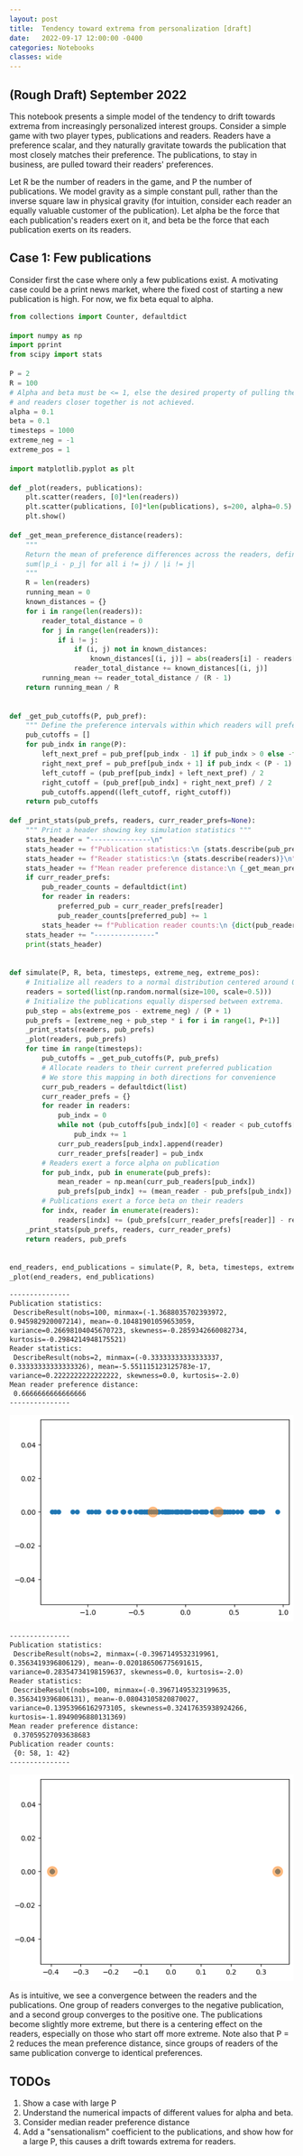 ```yaml
---
layout: post
title:  Tendency toward extrema from personalization [draft]
date:   2022-09-17 12:00:00 -0400
categories: Notebooks
classes: wide
---
```

## (Rough Draft) September 2022

This notebook presents a simple model of the tendency to drift towards extrema from increasingly personalized interest groups. Consider a simple game with two player types, publications and readers. Readers have a preference scalar, and they naturally gravitate towards the publication that most closely matches their preference. The publications, to stay in business, are pulled toward their readers' preferences.

Let R be the number of readers in the game, and P the number of publications. We model gravity as a simple constant pull, rather than the inverse square law in physical gravity (for intuition, consider each reader an equally valuable customer of the publication). Let alpha be the force that each publication's readers exert on it, and beta be the force that each publication exerts on its readers.

## Case 1: Few publications

Consider first the case where only a few publications exist. A motivating case could be a print news market, where the fixed cost of starting a new publication is high. For now, we fix beta equal to alpha.


```python
from collections import Counter, defaultdict

import numpy as np
import pprint
from scipy import stats

P = 2
R = 100
# Alpha and beta must be <= 1, else the desired property of pulling the publication
# and readers closer together is not achieved.
alpha = 0.1
beta = 0.1
timesteps = 1000
extreme_neg = -1
extreme_pos = 1

import matplotlib.pyplot as plt

def _plot(readers, publications):
    plt.scatter(readers, [0]*len(readers))
    plt.scatter(publications, [0]*len(publications), s=200, alpha=0.5)
    plt.show()

def _get_mean_preference_distance(readers):
    """ 
    Return the mean of preference differences across the readers, defined as:
    sum(|p_i - p_j| for all i != j) / |i != j|
    """
    R = len(readers)
    running_mean = 0
    known_distances = {}
    for i in range(len(readers)):
        reader_total_distance = 0
        for j in range(len(readers)):
            if i != j:
                if (i, j) not in known_distances:
                    known_distances[(i, j)] = abs(readers[i] - readers[j])
                reader_total_distance += known_distances[(i, j)]
        running_mean += reader_total_distance / (R - 1)
    return running_mean / R
            
    
def _get_pub_cutoffs(P, pub_pref):
    """ Define the preference intervals within which readers will prefer each publication. """
    pub_cutoffs = []
    for pub_indx in range(P):
        left_next_pref = pub_pref[pub_indx - 1] if pub_indx > 0 else -float("inf")
        right_next_pref = pub_pref[pub_indx + 1] if pub_indx < (P - 1) else float("inf")
        left_cutoff = (pub_pref[pub_indx] + left_next_pref) / 2
        right_cutoff = (pub_pref[pub_indx] + right_next_pref) / 2
        pub_cutoffs.append((left_cutoff, right_cutoff))
    return pub_cutoffs

def _print_stats(pub_prefs, readers, curr_reader_prefs=None):
    """ Print a header showing key simulation statistics """
    stats_header = "---------------\n"
    stats_header += f"Publication statistics:\n {stats.describe(pub_prefs)}\n"
    stats_header += f"Reader statistics:\n {stats.describe(readers)}\n"
    stats_header += f"Mean reader preference distance:\n {_get_mean_preference_distance(readers)}\n"
    if curr_reader_prefs:
        pub_reader_counts = defaultdict(int)
        for reader in readers:
            preferred_pub = curr_reader_prefs[reader]
            pub_reader_counts[preferred_pub] += 1
        stats_header += f"Publication reader counts:\n {dict(pub_reader_counts)}\n"
    stats_header += "---------------"
    print(stats_header)
    
    
def simulate(P, R, beta, timesteps, extreme_neg, extreme_pos):
    # Initialize all readers to a normal distribution centered around 0
    readers = sorted(list(np.random.normal(size=100, scale=0.5)))
    # Initialize the publications equally dispersed between extrema.
    pub_step = abs(extreme_pos - extreme_neg) / (P + 1)
    pub_prefs = [extreme_neg + pub_step * i for i in range(1, P+1)]
    _print_stats(readers, pub_prefs)
    _plot(readers, pub_prefs)
    for time in range(timesteps):
        pub_cutoffs = _get_pub_cutoffs(P, pub_prefs)
        # Allocate readers to their current preferred publication
        # We store this mapping in both directions for convenience
        curr_pub_readers = defaultdict(list)
        curr_reader_prefs = {}
        for reader in readers:
            pub_indx = 0
            while not (pub_cutoffs[pub_indx][0] < reader < pub_cutoffs[pub_indx][1]):
                pub_indx += 1
            curr_pub_readers[pub_indx].append(reader)
            curr_reader_prefs[reader] = pub_indx
        # Readers exert a force alpha on publication
        for pub_indx, pub in enumerate(pub_prefs):
            mean_reader = np.mean(curr_pub_readers[pub_indx])
            pub_prefs[pub_indx] += (mean_reader - pub_prefs[pub_indx]) * alpha
        # Publications exert a force beta on their readers
        for indx, reader in enumerate(readers):
            readers[indx] += (pub_prefs[curr_reader_prefs[reader]] - reader) * beta
    _print_stats(pub_prefs, readers, curr_reader_prefs)
    return readers, pub_prefs
            

end_readers, end_publications = simulate(P, R, beta, timesteps, extreme_neg, extreme_pos)
_plot(end_readers, end_publications)
```

    ---------------
    Publication statistics:
     DescribeResult(nobs=100, minmax=(-1.3688035702393972, 0.945982920007214), mean=-0.10481901059653059, variance=0.26698104045670723, skewness=-0.2859342660082734, kurtosis=-0.2984214948175521)
    Reader statistics:
     DescribeResult(nobs=2, minmax=(-0.33333333333333337, 0.33333333333333326), mean=-5.551115123125783e-17, variance=0.2222222222222222, skewness=0.0, kurtosis=-2.0)
    Mean reader preference distance:
     0.6666666666666666
    ---------------



    
![plot_2_1](/assets/images/output_2_1.png)
    


    ---------------
    Publication statistics:
     DescribeResult(nobs=2, minmax=(-0.3967149532319961, 0.3563419396806129), mean=-0.020186506775691615, variance=0.28354734198159637, skewness=0.0, kurtosis=-2.0)
    Reader statistics:
     DescribeResult(nobs=100, minmax=(-0.39671495323199635, 0.3563419396806131), mean=-0.08043105820870027, variance=0.13953966162973105, skewness=0.32417635938924266, kurtosis=-1.8949096880131369)
    Mean reader preference distance:
     0.37059527093638683
    Publication reader counts:
     {0: 58, 1: 42}
    ---------------


    
![plot_2_3](/assets/images/output_2_3.png)
    


As is intuitive, we see a convergence between the readers and the publications. One group of readers converges to the negative publication, and a second group converges to the positive one. The publications become slightly more extreme, but there is a centering effect on the readers, especially on those who start off more extreme. Note also that P = 2 reduces the mean preference distance, since groups of readers of the same publication converge to identical preferences.

## TODOs

1. Show a case with large P
2. Understand the numerical impacts of different values for alpha and beta.
3. Consider median reader preference distance
3. Add a "sensationalism" coefficient to the publications, and show how for a large P, this causes a drift towards extrema for readers.
